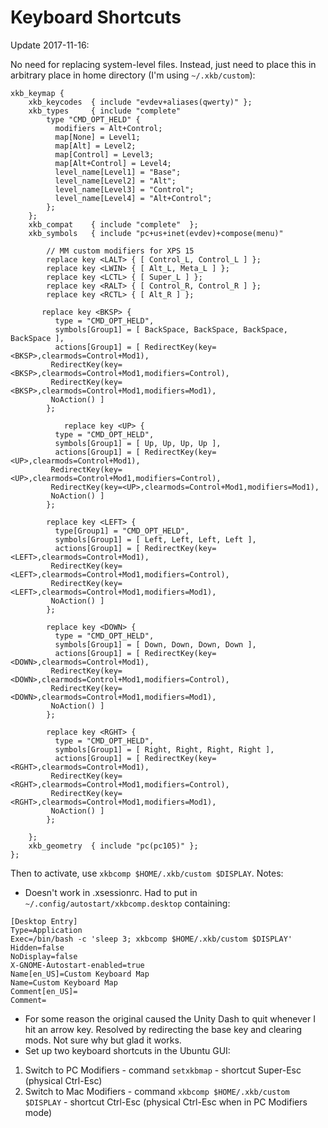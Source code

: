 # Keyboard Shortcuts

Update 2017-11-16:

No need for replacing system-level files. Instead, just need to place this in arbitrary place in home directory (I'm using `~/.xkb/custom`):

```
xkb_keymap {
	xkb_keycodes  { include "evdev+aliases(qwerty)"	};
	xkb_types     { include "complete"	
		type "CMD_OPT_HELD" {
		  modifiers = Alt+Control;
		  map[None] = Level1;
		  map[Alt] = Level2;
		  map[Control] = Level3;
		  map[Alt+Control] = Level4;
		  level_name[Level1] = "Base";
		  level_name[Level2] = "Alt";
		  level_name[Level3] = "Control";
		  level_name[Level4] = "Alt+Control";
		};
	};
	xkb_compat    { include "complete"	};
	xkb_symbols   { include "pc+us+inet(evdev)+compose(menu)"	

		// MM custom modifiers for XPS 15
		replace key <LALT> { [ Control_L, Control_L ] };
		replace key <LWIN> { [ Alt_L, Meta_L ] };
		replace key <LCTL> { [ Super_L ] };
		replace key <RALT> { [ Control_R, Control_R ] };
		replace key <RCTL> { [ Alt_R ] };

	   replace key <BKSP> {
	      type = "CMD_OPT_HELD",
	      symbols[Group1] = [ BackSpace, BackSpace, BackSpace, BackSpace ],
	      actions[Group1] = [ RedirectKey(key=<BKSP>,clearmods=Control+Mod1),
		 RedirectKey(key=<BKSP>,clearmods=Control+Mod1,modifiers=Control),
		 RedirectKey(key=<BKSP>,clearmods=Control+Mod1,modifiers=Mod1),
		 NoAction() ]
	    };

            replace key <UP> {
	      type = "CMD_OPT_HELD",
	      symbols[Group1] = [ Up, Up, Up, Up ],
	      actions[Group1] = [ RedirectKey(key=<UP>,clearmods=Control+Mod1),
		 RedirectKey(key=<UP>,clearmods=Control+Mod1,modifiers=Control),
		 RedirectKey(key=<UP>,clearmods=Control+Mod1,modifiers=Mod1),
		 NoAction() ]
	    };

	    replace key <LEFT> {
	      type[Group1] = "CMD_OPT_HELD",
	      symbols[Group1] = [ Left, Left, Left, Left ],
	      actions[Group1] = [ RedirectKey(key=<LEFT>,clearmods=Control+Mod1),
		 RedirectKey(key=<LEFT>,clearmods=Control+Mod1,modifiers=Control),
		 RedirectKey(key=<LEFT>,clearmods=Control+Mod1,modifiers=Mod1),
		 NoAction() ]
	    };

	    replace key <DOWN> {
	      type = "CMD_OPT_HELD",
	      symbols[Group1] = [ Down, Down, Down, Down ],
	      actions[Group1] = [ RedirectKey(key=<DOWN>,clearmods=Control+Mod1),
		 RedirectKey(key=<DOWN>,clearmods=Control+Mod1,modifiers=Control),
		 RedirectKey(key=<DOWN>,clearmods=Control+Mod1,modifiers=Mod1),
		 NoAction() ]
	    };

	    replace key <RGHT> {
	      type = "CMD_OPT_HELD",
	      symbols[Group1] = [ Right, Right, Right, Right ],
	      actions[Group1] = [ RedirectKey(key=<RGHT>,clearmods=Control+Mod1),
		 RedirectKey(key=<RGHT>,clearmods=Control+Mod1,modifiers=Control),
		 RedirectKey(key=<RGHT>,clearmods=Control+Mod1,modifiers=Mod1),
		 NoAction() ]
	    };

	};
	xkb_geometry  { include "pc(pc105)"	};
};

```

Then to activate, use `xkbcomp $HOME/.xkb/custom $DISPLAY`. Notes:

- Doesn't work in .xsessionrc. Had to put in `~/.config/autostart/xkbcomp.desktop` containing:
```
[Desktop Entry]
Type=Application
Exec=/bin/bash -c 'sleep 3; xkbcomp $HOME/.xkb/custom $DISPLAY'
Hidden=false
NoDisplay=false
X-GNOME-Autostart-enabled=true
Name[en_US]=Custom Keyboard Map
Name=Custom Keyboard Map
Comment[en_US]=
Comment=
```

- For some reason the original caused the Unity Dash to quit whenever I hit an arrow key. Resolved by redirecting the base key and clearing mods. Not sure why but glad it works.
- Set up two keyboard shortcuts in the Ubuntu GUI:

1. Switch to PC Modifiers - command `setxkbmap` - shortcut Super-Esc (physical Ctrl-Esc)
2. Switch to Mac Modifiers - command `xkbcomp $HOME/.xkb/custom $DISPLAY` - shortcut Ctrl-Esc (physical Ctrl-Esc when in PC Modifiers mode)
